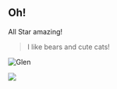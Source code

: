 ## Oh!

All Star amazing!

> I like bears and cute cats!

![Glen](http://tempi.re/images/standing-clutching-confused-face-top-tail.png)

<img src="http://tempi.re/images/standing-clutching-confused-face-top-tail.png" />